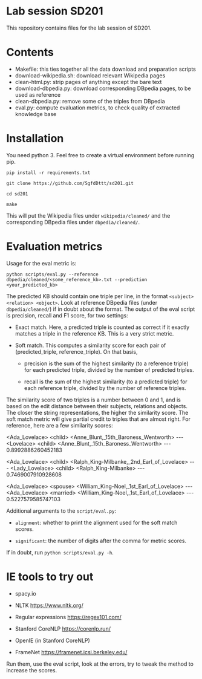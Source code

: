 # Lab session SD201
This repository contains files for the lab session of SD201.

# Contents
- Makefile: this ties together all the data download and preparation scripts
- download-wikipedia.sh: download relevant Wikipedia pages
- clean-html.py: strip pages of anything except the bare text
- download-dbpedia.py: download corresponding DBpedia pages, to be used as reference
- clean-dbpedia.py: remove some of the triples from DBpedia
- eval.py: compute evaluation metrics, to check quality of extracted knowledge base

# Installation
You need python 3. Feel free to create a virtual environment before running pip.

`pip install -r requirements.txt`

`git clone https://github.com/SgfdDttt/sd201.git`

`cd sd201`

`make`

This will put the Wikipedia files under `wikipedia/cleaned/` and the corresponding DBpedia files under `dbpedia/cleaned/`.

# Evaluation metrics

Usage for the eval metric is:

`python scripts/eval.py --reference dbpedia/cleaned/<some_reference_kb>.txt --prediction <your_predicted_kb>`

The predicted KB should contain one triple per line, in the format `<subject> <relation> <object>`. Look at reference DBpedia files (under `dbpedia/cleaned/`) if in doubt about the format. The output of the eval script is precision, recall and F1 score, for two settings:

- Exact match. Here, a predicted triple is counted as correct if it exactly matches a triple in the reference KB. This is a very strict metric.

- Soft match. This computes a similarity score for each pair of (predicted\_triple, reference\_triple). On that basis,

  - precision is the sum of the highest similarity (to a reference triple) for each predicted triple, divided by the number of predicted triples.

  - recall is the sum of the highest similarity (to a predicted triple) for each reference triple, divided by the number of reference triples.

The similarity score of two triples is a number between 0 and 1, and is based on the edit distance between their subjects, relations and objects. The closer the string representations, the higher the similarity score. The soft match metric will give partial credit to triples that are almost right. For reference, here are a few similarity scores:

\<Ada\_Lovelace\> \<child\> \<Anne\_Blunt,\_15th\_Baroness\_Wentworth\> --- \<Lovelace\> \<child\> \<Anne\_Blunt,\_15th\_Baroness\_Wentworth\> --- 0.8992886260452183

\<Ada\_Lovelace\> \<child\> \<Ralph\_King-Milbanke,\_2nd\_Earl\_of\_Lovelace\> --- \<Lady\_Lovelace\> \<child\> \<Ralph\_King-Milbanke\> --- 0.7469007910928608

\<Ada\_Lovelace\> \<spouse\> \<William\_King-Noel,\_1st\_Earl\_of\_Lovelace\> --- \<Ada\_Lovelace\> \<married\> \<William\_King-Noel,\_1st\_Earl\_of\_Lovelace\> --- 0.5227579585747103


Additional arguments to the `script/eval.py`:

- `alignment`: whether to print the alignment used for the soft match scores.

- `significant`: the number of digits after the comma for metric scores.

If in doubt, run `python scripts/eval.py -h`.

# IE tools to try out

- spacy.io

- NLTK https://www.nltk.org/

- Regular expressions https://regex101.com/

- Stanford CoreNLP https://corenlp.run/

- OpenIE (in Stanford CoreNLP)

- FrameNet https://framenet.icsi.berkeley.edu/

Run them, use the eval script, look at the errors, try to tweak the method to increase the scores.
